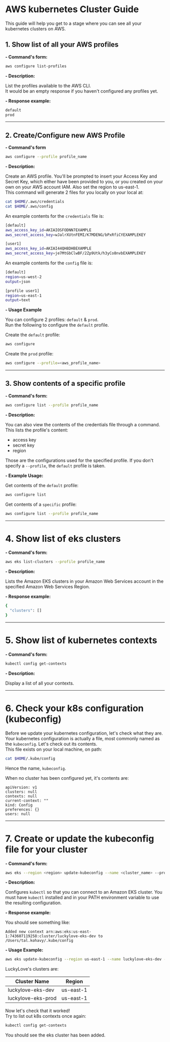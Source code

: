 # AWS kubernetes Cluster Guide

This guide will help you get to a stage where you can see all your kubernetes clusters on AWS.

## 1. Show list of all your AWS profiles

**- Command's form:**

```bash
aws configure list-profiles
```

**- Description:**

List the profiles available to the AWS CLI.  
It would be an empty response if you haven't configured any profiles yet.

**- Response example:**

```bash
default
prod
```

---

## 2. Create/Configure new AWS Profile

**- Command's form**

```bash
aws configure --profile profile_name
```

**- Description:**

Create an AWS profile. You'll be prompted to insert your Access Key and Secret Key, which either have been provided to you, or you created on your own on your AWS account IAM. Also set the region to us-east-1.  
This command will generate 2 files for you locally on your local at:

```bash
cat $HOME/.aws/credentials
cat $HOME/.aws/config
```

An example contents for the `credentials` file is:

```bash
[default]
aws_access_key_id=AKIAIOSFODNN7EXAMPLE
aws_secret_access_key=wJalrXUtnFEMI/K7MDENG/bPxRfiCYEXAMPLEKEY

[user1]
aws_access_key_id=AKIAI44QH8DHBEXAMPLE
aws_secret_access_key=je7MtGbClwBF/2Zp9Utk/h3yCo8nvbEXAMPLEKEY
```

An example contents for the `config` file is:

```bash
[default]
region=us-west-2
output=json

[profile user1]
region=us-east-1
output=text
```

**- Usage Example**

You can configure 2 profiles: `default` & `prod`.  
Run the following to configure the `default` profile.

Create the `default` profile:

```bash
aws configure
```

Create the `prod` profile:

```bash
aws configure --profile=<aws_profile_name>
```

---

## 3. Show contents of a specific profile

**- Command's form:**

```bash
aws configure list --profile profile_name
```

**- Description:**

You can also view the contents of the credentials file through a command.
This lists the profile's content:

- access key
- secret key
- region

Those are the configurations used for the specified profile. If you don't specify a `--profile`, the `default` profile is taken.

**- Example Usage:**

Get contents of the `default` profile:

```bash
aws configure list
```

Get contents of a `specific` profile:

```bash
aws configure list --profile profile_name
```

---

# 4. Show list of eks clusters

**- Command's form:**

```bash
aws eks list-clusters --profile profile_name
```

**- Description:**

Lists the Amazon EKS clusters in your Amazon Web Services account in the specified Amazon Web Services Region.

**- Response example:**

```bash
{
  "clusters": []
}
```

---

# 5. Show list of kubernetes contexts

**- Command's form:**

```bash
kubectl config get-contexts
```

**- Description:**

Display a list of all your contexts.

---

# 6. Check your k8s configuration (kubeconfig)

Before we update your kubernetes configuration, let's check what they are.  
Your kubernetes configuration is actually a file, most commonly named as the `kubeconfig`. Let's check out its contents.  
This file exists on your local machine, on path:

```bash
cat $HOME/.kube/config
```

Hence the name, `kubeconfig`.

When no cluster has been configured yet, it's contents are:

```
apiVersion: v1
clusters: null
contexts: null
current-context: ""
kind: Config
preferences: {}
users: null
```

---

# 7. Create or update the kubeconfig file for your cluster

**- Command's form:**

```bash
aws eks --region <region> update-kubeconfig --name <cluster_name> --profile=<aws_profile_name>
```

**- Description:**

Configures `kubectl` so that you can connect to an Amazon EKS cluster. You must have `kubectl` installed and in your PATH environment variable to use the resulting configuration.

**- Response example:**

You should see something like:

```
Added new context arn:aws:eks:us-east-1:743607119258:cluster/luckylove-eks-dev to /Users/tal.kohavy/.kube/config
```

**- Usage Example:**

```bash
aws eks update-kubeconfig --region us-east-1 --name luckylove-eks-dev --profile=prod
```

LuckyLove's clusters are:

| Cluster Name       | Region    |
| ------------------ | --------- |
| luckylove-eks-dev  | us-east-1 |
| luckylove-eks-prod | us-east-1 |

Now let's check that it worked!  
Try to list out k8s contexts once again:

```bash
kubectl config get-contexts
```

You should see the eks cluster has been added.
